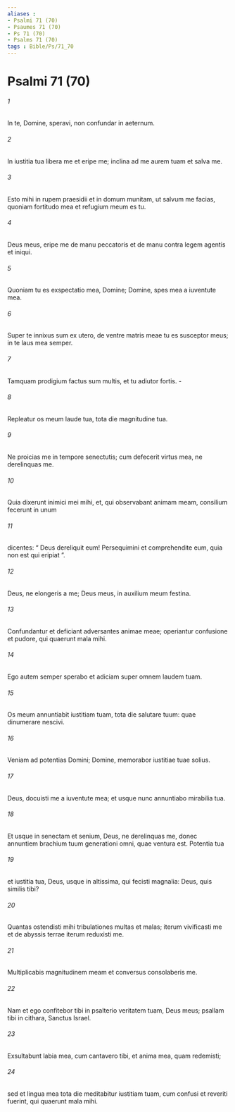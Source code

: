 ```yaml
---
aliases : 
- Psalmi 71 (70)
- Psaumes 71 (70)
- Ps 71 (70)
- Psalms 71 (70)
tags : Bible/Ps/71_70
---
```


# Psalmi 71 (70)

###### 1
In te, Domine, speravi, non confundar in aeternum.
###### 2
In iustitia tua libera me et eripe me; inclina ad me aurem tuam et salva me.
###### 3
Esto mihi in rupem praesidii et in domum munitam, ut salvum me facias, quoniam fortitudo mea et refugium meum es tu.
###### 4
Deus meus, eripe me de manu peccatoris et de manu contra legem agentis et iniqui.
###### 5
Quoniam tu es exspectatio mea, Domine; Domine, spes mea a iuventute mea.
###### 6
Super te innixus sum ex utero, de ventre matris meae tu es susceptor meus; in te laus mea semper.
###### 7
Tamquam prodigium factus sum multis, et tu adiutor fortis. -
###### 8
Repleatur os meum laude tua, tota die magnitudine tua.
###### 9
Ne proicias me in tempore senectutis; cum defecerit virtus mea, ne derelinquas me.
###### 10
Quia dixerunt inimici mei mihi, et, qui observabant animam meam, consilium fecerunt in unum
###### 11
dicentes: “ Deus dereliquit eum! Persequimini et comprehendite eum, quia non est qui eripiat ”.
###### 12
Deus, ne elongeris a me; Deus meus, in auxilium meum festina.
###### 13
Confundantur et deficiant adversantes animae meae; operiantur confusione et pudore, qui quaerunt mala mihi.
###### 14
Ego autem semper sperabo et adiciam super omnem laudem tuam.
###### 15
Os meum annuntiabit iustitiam tuam, tota die salutare tuum: quae dinumerare nescivi.
###### 16
Veniam ad potentias Domini; Domine, memorabor iustitiae tuae solius.
###### 17
Deus, docuisti me a iuventute mea; et usque nunc annuntiabo mirabilia tua.
###### 18
Et usque in senectam et senium, Deus, ne derelinquas me, donec annuntiem brachium tuum generationi omni, quae ventura est. Potentia tua 
###### 19
et iustitia tua, Deus, usque in altissima, qui fecisti magnalia: Deus, quis similis tibi?
###### 20
Quantas ostendisti mihi tribulationes multas et malas; iterum vivificasti me et de abyssis terrae iterum reduxisti me.
###### 21
Multiplicabis magnitudinem meam et conversus consolaberis me.
###### 22
Nam et ego confitebor tibi in psalterio veritatem tuam, Deus meus; psallam tibi in cithara, Sanctus Israel.
###### 23
Exsultabunt labia mea, cum cantavero tibi, et anima mea, quam redemisti;
###### 24
sed et lingua mea tota die meditabitur iustitiam tuam, cum confusi et reveriti fuerint, qui quaerunt mala mihi.
